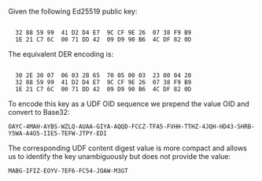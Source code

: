 
Given the following Ed25519 public key:

~~~~

  32 88 59 99  41 D2 D4 E7  9C CF 9E 26  07 38 F9 B9
  1E 21 C7 6C  00 71 DD 42  09 D9 90 B6  4C DF 82 0D
~~~~

The equivalent DER encoding is:

~~~~

  30 2E 30 07  06 03 2B 65  70 05 00 03  23 00 04 20
  32 88 59 99  41 D2 D4 E7  9C CF 9E 26  07 38 F9 B9
  1E 21 C7 6C  00 71 DD 42  09 D9 90 B6  4C DF 82 0D
~~~~

To encode this key as a UDF OID sequence we prepend the value OID
and convert to Base32:

~~~~
OAYC-4MAH-AYBS-WZLQ-AUAA-GIYA-AQQD-FCCZ-TFA5-FVHH-TTHZ-4JQH-HD43-SHRB-Y5WA-A4O5-IIE5-TEFW-JTPY-EDI
~~~~

The corresponding UDF content digest value is more compact and allows us to identify the 
key unambiguously but does not provide the value:

~~~~
MABG-IFIZ-EOYV-7EF6-FC54-JOAW-M3GT
~~~~
